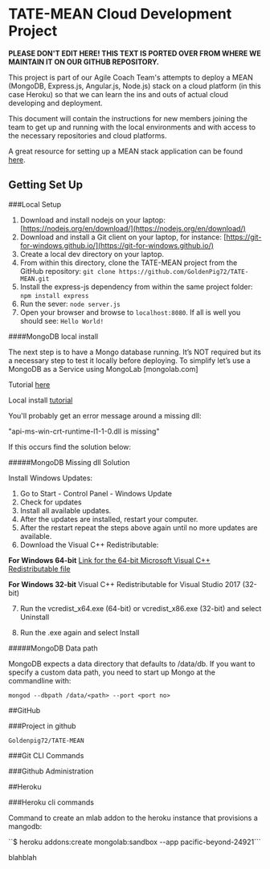 # TATE-MEAN Cloud Development Project

**PLEASE DON'T EDIT HERE! THIS TEXT IS PORTED OVER FROM WHERE WE MAINTAIN IT ON OUR GITHUB REPOSITORY.** 

This project is part of our Agile Coach Team's attempts to deploy a MEAN (MongoDB, Express.js, Angular.js, Node.js) stack on a cloud platform (in this case Heroku) so that we can learn the ins and outs of actual cloud developing and deployment.

This document will contain the instructions for new members joining the team to get up and running with the local environments and with access to the necessary repositories and cloud platforms.

A great resource for setting up a MEAN stack application can be found [here](https://thecodebarbarian.wordpress.com/2013/07/22/introduction-to-the-mean-stack-part-one-setting-up-your-tools/).

## Getting Set Up

###Local Setup

1. Download and install nodejs on your laptop: [https://nodejs.org/en/download/](https://nodejs.org/en/download/)
2. Download and install a Git client on your laptop, for instance:  [https://git-for-windows.github.io/](https://git-for-windows.github.io/)
3. Create a local dev directory on your laptop.
4. From within this directory, clone the TATE-MEAN project from the GitHub repository: `git clone https://github.com/GoldenPig72/TATE-MEAN.git`
5. Install the express-js dependency from within the same project folder: `npm install express`
6. Run the sever: `node server.js`
7. Open your browser and browse to `localhost:8080`.  If all is well you should see: `Hello World!`

####MongoDB local install

The next step is to have a Mongo database running. It’s NOT required but its a necessary step to test it locally before deploying. To simplify let’s use a MongoDB as a Service using MongoLab [mongolab.com]

Tutorial [here](http://docs.mlab.com/#account-setup)

Local install [tutorial](https://www.mongodb.com/download-center#community)

You'll probably get an error message around a missing dll:

"api-ms-win-crt-runtime-l1-1-0.dll is missing"

If this occurs find the solution below:

#####MongoDB Missing dll Solution

Install Windows Updates:

1. Go to Start - Control Panel - Windows Update
2. Check for updates
3. Install all available updates.
4. After the updates are installed, restart your computer.
5. After the restart repeat the steps above again until no more updates are available.
6. Download the Visual C++ Redistributable:

__For Windows 64-bit__
[Link for the 64-bit Microsoft Visual C++ Redistributable file](http://download.microsoft.com/download/9/3/F/93FCF1E7-E6A4-478B-96E7-D4B285925B00/vc_redist.x64.exe) 

__For Windows 32-bit__
Visual C++ Redistributable for Visual Studio 2017 (32-bit)

7. Run the vcredist_x64.exe (64-bit) or vcredist_x86.exe (32-bit) and select Uninstall

8. Run the .exe again and select Install

#####MongoDB Data path

MongoDB expects a data directory that defaults to /data/db. If you want to specify a custom data path, you need to start up Mongo at the commandline with:

 `mongod --dbpath /data/<path> --port <port no>`

##GitHub

###Project in github

`Goldenpig72/TATE-MEAN`


###Git CLI Commands


###Github Administration


##Heroku


###Heroku cli commands

Command to create an mlab addon to the heroku instance that provisions a mangodb:

``$ heroku addons:create mongolab:sandbox --app pacific-beyond-24921```


blahblah
